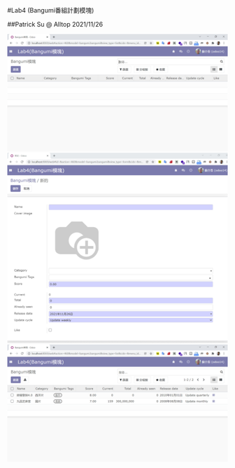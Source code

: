 #Lab4 (Bangumi番組計劃模塊)

##Patrick Su @ Alltop 2021/11/26

![Demo1](https://github.com/afgnsu/odoo14-lab4/blob/main/01.jpg)
![Demo2](https://github.com/afgnsu/odoo14-lab4/blob/main/02.jpg)
![Demo3](https://github.com/afgnsu/odoo14-lab4/blob/main/03.jpg)